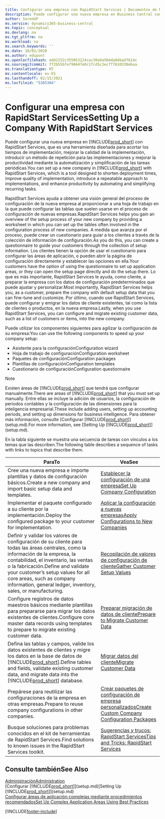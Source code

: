 ```yaml
---
title: Configurar una empresa con RapidStart Services | Documentos de Microsoft
description: Puede configurar una nueva empresa en Business Central con RapidStart Services, que es una herramienta diseñada para acortar los tiempos de implementación, mejorar la calidad de la implementación, introducir un método de repetición para las implementaciones y mejorar la productividad mediante la automatización y simplificación de las tareas periódicas.
author: SorenGP
ms.service: dynamics365-business-central
ms.topic: conceptual
ms.devlang: na
ms.tgt_pltfrm: na
ms.workload: na
ms.search.keywords: ''
ms.date: 10/01/2020
ms.author: edupont
ms.openlocfilehash: edd2152c355053224cac30a9a504da04bad7614c
ms.sourcegitcommit: ff2b55b7e790447e0c1fcd5c2ec7f7610338ebaa
ms.translationtype: HT
ms.contentlocale: es-ES
ms.lasthandoff: 02/15/2021
ms.locfileid: "5385304"
---
```

# <a name="setting-up-a-company-with-rapidstart-services"></a><span data-ttu-id="062b0-103">Configurar una empresa con RapidStart Services</span><span class="sxs-lookup"><span data-stu-id="062b0-103">Setting Up a Company With RapidStart Services</span></span>
<span data-ttu-id="062b0-104">Puede configurar una nueva empresa en [!INCLUDE[prod_short](includes/prod_short.md)] con RapidStart Services, que es una herramienta diseñada para acortar los tiempos de implementación, mejorar la calidad de la implementación, introducir un método de repetición para las implementaciones y mejorar la productividad mediante la automatización y simplificación de las tareas periódicas.</span><span class="sxs-lookup"><span data-stu-id="062b0-104">You can set up a new company in [!INCLUDE[prod_short](includes/prod_short.md)] with RapidStart Services, which is a tool designed to shorten deployment times, improve quality of implementation, introduce a repeatable approach to implementations, and enhance productivity by automating and simplifying recurring tasks.</span></span>  

<span data-ttu-id="062b0-105">RapidStart Services ayuda a obtener una visión general del proceso de configuración de la nueva empresa al proporcionar a una hoja de trabajo en la que puede configurar las tablas que suelen usarse en el proceso de configuración de nuevas empresas.</span><span class="sxs-lookup"><span data-stu-id="062b0-105">RapidStart Services helps you gain an overview of the setup process of your new company by providing a worksheet in which you can set up the tables often involved in the configuration process of new companies.</span></span> <span data-ttu-id="062b0-106">A medida que avanza por el proceso, puede crear un cuestionario para guiar a los clientes a través de la colección de información de configuración.</span><span class="sxs-lookup"><span data-stu-id="062b0-106">As you do this, you can create a questionnaire to guide your customers through the collection of setup information.</span></span> <span data-ttu-id="062b0-107">Los clientes tienen la opción de usar el cuestionario para configurar las áreas de aplicación, o pueden abrir la página de configuración directamente y establecer las opciones en ella.</span><span class="sxs-lookup"><span data-stu-id="062b0-107">Your customers have the option of using the questionnaire to set up application areas, or they can open the setup page directly and do the setup there.</span></span> <span data-ttu-id="062b0-108">Lo que es más importante, RapidStart Services le ayuda, como cliente, a preparar la empresa con los datos de configuración predeterminados que puede ajustar y personalizar.</span><span class="sxs-lookup"><span data-stu-id="062b0-108">Most importantly, RapidStart Services helps you, as a customer, prepare the company with default setup data that you can fine-tune and customize.</span></span> <span data-ttu-id="062b0-109">Por último, cuando use RapidStart Services, puede configurar y emigrar los datos de cliente existentes, tal como la lista de clientes o productos, en la nueva empresa.</span><span class="sxs-lookup"><span data-stu-id="062b0-109">Lastly, when you use RapidStart Services, you can configure and migrate existing customer data, such as a list of customers or items, into the new company.</span></span>

<span data-ttu-id="062b0-110">Puede utilizar los componentes siguientes para agilizar la configuración de su empresa:</span><span class="sxs-lookup"><span data-stu-id="062b0-110">You can use the following components to speed up your company setup:</span></span>  

-   <span data-ttu-id="062b0-111">Asistente para la configuración</span><span class="sxs-lookup"><span data-stu-id="062b0-111">Configuration wizard</span></span>  
-   <span data-ttu-id="062b0-112">Hoja de trabajo de configuración</span><span class="sxs-lookup"><span data-stu-id="062b0-112">Configuration worksheet</span></span>  
-   <span data-ttu-id="062b0-113">Paquetes de configuración</span><span class="sxs-lookup"><span data-stu-id="062b0-113">Configuration packages</span></span>  
-   <span data-ttu-id="062b0-114">Plantillas de configuración</span><span class="sxs-lookup"><span data-stu-id="062b0-114">Configuration templates</span></span>  
-   <span data-ttu-id="062b0-115">Cuestionario de configuración</span><span class="sxs-lookup"><span data-stu-id="062b0-115">Configuration questionnaire</span></span>  

> [!Note]  
>  <span data-ttu-id="062b0-116">Existen áreas de [!INCLUDE[prod_short](includes/prod_short.md)] que tendrá que configurar manualmente.</span><span class="sxs-lookup"><span data-stu-id="062b0-116">There are areas of [!INCLUDE[prod_short](includes/prod_short.md)] that you must set up manually.</span></span> <span data-ttu-id="062b0-117">Entre ellas se incluye la adición de usuarios, la configuración de periodos contables y la configuración de las dimensiones para la inteligencia empresarial.</span><span class="sxs-lookup"><span data-stu-id="062b0-117">These include adding users, setting up accounting periods, and setting up dimensions for business intelligence.</span></span> <span data-ttu-id="062b0-118">Para obtener más información, consulte [Configurar [!INCLUDE[prod_short](includes/prod_short.md)]](setup.md).</span><span class="sxs-lookup"><span data-stu-id="062b0-118">For more information, see [Setting Up [!INCLUDE[prod_short](includes/prod_short.md)]](setup.md).</span></span>

 <span data-ttu-id="062b0-119">En la tabla siguiente se muestra una secuencia de tareas con vínculos a los temas que las describen.</span><span class="sxs-lookup"><span data-stu-id="062b0-119">The following table describes a sequence of tasks with links to topics that describe them.</span></span>

|<span data-ttu-id="062b0-120">**Para**</span><span class="sxs-lookup"><span data-stu-id="062b0-120">**To**</span></span>|<span data-ttu-id="062b0-121">**Vea**</span><span class="sxs-lookup"><span data-stu-id="062b0-121">**See**</span></span>|  
|------------|-------------|  
|<span data-ttu-id="062b0-122">Cree una nueva empresa e importe plantillas y datos de configuración básicos.</span><span class="sxs-lookup"><span data-stu-id="062b0-122">Create a new company and import basic setup data and templates.</span></span>|[<span data-ttu-id="062b0-123">Establecer la configuración de una empresa</span><span class="sxs-lookup"><span data-stu-id="062b0-123">Set Up Company Configuration</span></span>](admin-set-up-company-configuration.md)|  
|<span data-ttu-id="062b0-124">Implementar el paquete configurado a su cliente por la implementación.</span><span class="sxs-lookup"><span data-stu-id="062b0-124">Deploy the configured package to your customer for implementation.</span></span>|[<span data-ttu-id="062b0-125">Aplicar la configuración a nuevas empresas</span><span class="sxs-lookup"><span data-stu-id="062b0-125">Apply Configurations to New Companies</span></span>](admin-apply-configuration-to-new-companies.md)|
|<span data-ttu-id="062b0-126">Definir y validar los valores de configuración de su cliente para todas las áreas centrales, como la información de la empresa, la contabilidad, el inventario, las ventas o la fabricación.</span><span class="sxs-lookup"><span data-stu-id="062b0-126">Define and validate your customer’s setup values for all core areas, such as company information, general ledger, inventory, sales, or manufacturing.</span></span>|[<span data-ttu-id="062b0-127">Recopilación de valores de configuración de cliente</span><span class="sxs-lookup"><span data-stu-id="062b0-127">Gather Customer Setup Values</span></span>](admin-gather-customer-setup-values.md)|  
|<span data-ttu-id="062b0-128">Configure registros de datos maestros básicos mediante plantillas para prepararse para migrar los datos existentes de clientes.</span><span class="sxs-lookup"><span data-stu-id="062b0-128">Configure core master data records using templates to prepare to migrate existing customer data.</span></span>|[<span data-ttu-id="062b0-129">Preparar migración de datos de cliente</span><span class="sxs-lookup"><span data-stu-id="062b0-129">Prepare to Migrate Customer Data</span></span>](admin-use-templates-to-prepare-customer-data-for-migration.md)|  
|<span data-ttu-id="062b0-130">Defina las tablas y campos, valide los datos existentes de clientes y migre los datos en la base de datos de [!INCLUDE[prod_short](includes/prod_short.md)].</span><span class="sxs-lookup"><span data-stu-id="062b0-130">Define tables and fields, validate existing customer data, and migrate data into the [!INCLUDE[prod_short](includes/prod_short.md)] database.</span></span>|[<span data-ttu-id="062b0-131">Migrar datos del cliente</span><span class="sxs-lookup"><span data-stu-id="062b0-131">Migrate Customer Data</span></span>](admin-migrate-customer-data.md)|
|<span data-ttu-id="062b0-132">Prepárese para reutilizar las configuraciones de la empresa en otras empresas.</span><span class="sxs-lookup"><span data-stu-id="062b0-132">Prepare to reuse company configurations in other companies.</span></span>|[<span data-ttu-id="062b0-133">Crear paquetes de configuración de empresa personalizados</span><span class="sxs-lookup"><span data-stu-id="062b0-133">Create Custom Company Configuration Packages</span></span>](admin-how-to-create-custom-company-configuration-packages.md)|
|<span data-ttu-id="062b0-134">Busque soluciones para problemas conocidos en el kit de herramientas de RapidStart Services.</span><span class="sxs-lookup"><span data-stu-id="062b0-134">Find solutions to known issues in the RapidStart Services toolkit.</span></span>|[<span data-ttu-id="062b0-135">Sugerencias y trucos: RapidStart Services</span><span class="sxs-lookup"><span data-stu-id="062b0-135">Tips and Tricks: RapidStart Services</span></span>](admin-tips-and-tricks-rapidstart-services.md)|  

## <a name="see-also"></a><span data-ttu-id="062b0-136">Consulte también</span><span class="sxs-lookup"><span data-stu-id="062b0-136">See Also</span></span>  
[<span data-ttu-id="062b0-137">Administración</span><span class="sxs-lookup"><span data-stu-id="062b0-137">Administration</span></span>](admin-setup-and-administration.md)  
<span data-ttu-id="062b0-138">[Configurar [!INCLUDE[prod_short](includes/prod_short.md)]](setup.md)</span><span class="sxs-lookup"><span data-stu-id="062b0-138">[Setting Up [!INCLUDE[prod_short](includes/prod_short.md)]](setup.md)</span></span>  
[<span data-ttu-id="062b0-139">Configurar áreas de aplicación complejas mediante procedimientos recomendados</span><span class="sxs-lookup"><span data-stu-id="062b0-139">Set Up Complex Application Areas Using Best Practices</span></span>](set-up-complex-application-areas-using-best-practices.md)   


[!INCLUDE[footer-include](includes/footer-banner.md)]